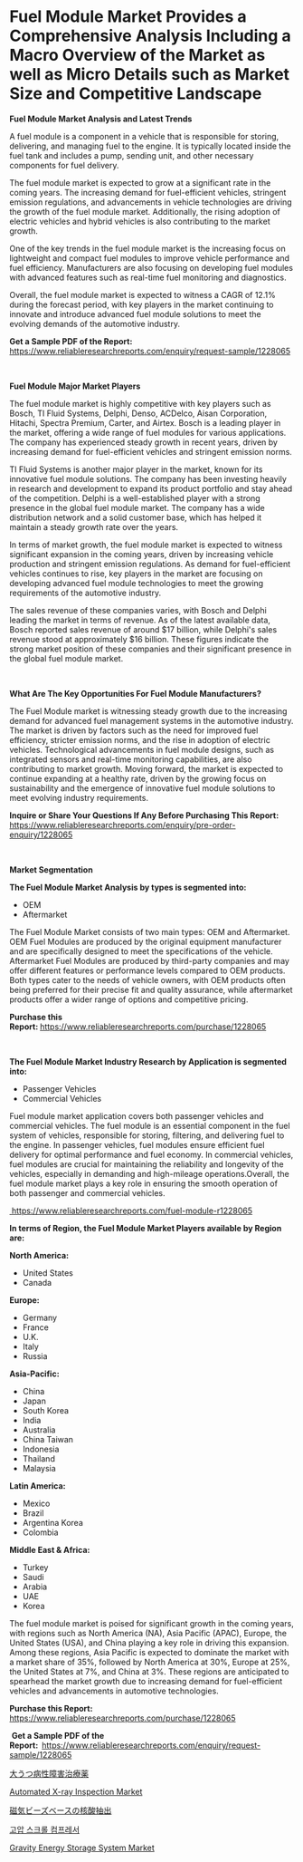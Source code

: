 <p><h1>Fuel Module Market Provides a Comprehensive Analysis Including a Macro Overview of the Market as well as Micro Details such as Market Size and Competitive Landscape</h1></p><p><strong>Fuel Module Market Analysis and Latest Trends</strong></p>
<p><p>A fuel module is a component in a vehicle that is responsible for storing, delivering, and managing fuel to the engine. It is typically located inside the fuel tank and includes a pump, sending unit, and other necessary components for fuel delivery.</p><p>The fuel module market is expected to grow at a significant rate in the coming years. The increasing demand for fuel-efficient vehicles, stringent emission regulations, and advancements in vehicle technologies are driving the growth of the fuel module market. Additionally, the rising adoption of electric vehicles and hybrid vehicles is also contributing to the market growth.</p><p>One of the key trends in the fuel module market is the increasing focus on lightweight and compact fuel modules to improve vehicle performance and fuel efficiency. Manufacturers are also focusing on developing fuel modules with advanced features such as real-time fuel monitoring and diagnostics.</p><p>Overall, the fuel module market is expected to witness a CAGR of 12.1% during the forecast period, with key players in the market continuing to innovate and introduce advanced fuel module solutions to meet the evolving demands of the automotive industry.</p></p>
<p><strong>Get a Sample PDF of the Report:&nbsp;</strong> <a href="https://www.reliableresearchreports.com/enquiry/request-sample/1228065">https://www.reliableresearchreports.com/enquiry/request-sample/1228065</a></p>
<p>&nbsp;</p>
<p><strong>Fuel Module Major Market Players</strong></p>
<p><p>The fuel module market is highly competitive with key players such as Bosch, TI Fluid Systems, Delphi, Denso, ACDelco, Aisan Corporation, Hitachi, Spectra Premium, Carter, and Airtex. Bosch is a leading player in the market, offering a wide range of fuel modules for various applications. The company has experienced steady growth in recent years, driven by increasing demand for fuel-efficient vehicles and stringent emission norms. </p><p>TI Fluid Systems is another major player in the market, known for its innovative fuel module solutions. The company has been investing heavily in research and development to expand its product portfolio and stay ahead of the competition. Delphi is a well-established player with a strong presence in the global fuel module market. The company has a wide distribution network and a solid customer base, which has helped it maintain a steady growth rate over the years.</p><p>In terms of market growth, the fuel module market is expected to witness significant expansion in the coming years, driven by increasing vehicle production and stringent emission regulations. As demand for fuel-efficient vehicles continues to rise, key players in the market are focusing on developing advanced fuel module technologies to meet the growing requirements of the automotive industry.</p><p>The sales revenue of these companies varies, with Bosch and Delphi leading the market in terms of revenue. As of the latest available data, Bosch reported sales revenue of around $17 billion, while Delphi's sales revenue stood at approximately $16 billion. These figures indicate the strong market position of these companies and their significant presence in the global fuel module market.</p></p>
<p>&nbsp;</p>
<p><strong>What Are The Key Opportunities For Fuel Module Manufacturers?</strong></p>
<p><p>The Fuel Module market is witnessing steady growth due to the increasing demand for advanced fuel management systems in the automotive industry. The market is driven by factors such as the need for improved fuel efficiency, stricter emission norms, and the rise in adoption of electric vehicles. Technological advancements in fuel module designs, such as integrated sensors and real-time monitoring capabilities, are also contributing to market growth. Moving forward, the market is expected to continue expanding at a healthy rate, driven by the growing focus on sustainability and the emergence of innovative fuel module solutions to meet evolving industry requirements.</p></p>
<p><strong>Inquire or Share Your Questions If Any Before Purchasing This Report:</strong> <a href="https://www.reliableresearchreports.com/enquiry/pre-order-enquiry/1228065">https://www.reliableresearchreports.com/enquiry/pre-order-enquiry/1228065</a></p>
<p>&nbsp;</p>
<p><strong>Market Segmentation</strong></p>
<p><strong>The Fuel Module Market Analysis by types is segmented into:</strong></p>
<p><ul><li>OEM</li><li>Aftermarket</li></ul></p>
<p><p>The Fuel Module Market consists of two main types: OEM and Aftermarket. OEM Fuel Modules are produced by the original equipment manufacturer and are specifically designed to meet the specifications of the vehicle. Aftermarket Fuel Modules are produced by third-party companies and may offer different features or performance levels compared to OEM products. Both types cater to the needs of vehicle owners, with OEM products often being preferred for their precise fit and quality assurance, while aftermarket products offer a wider range of options and competitive pricing.</p></p>
<p><strong>Purchase this Report:&nbsp;</strong><a href="https://www.reliableresearchreports.com/purchase/1228065">https://www.reliableresearchreports.com/purchase/1228065</a></p>
<p>&nbsp;</p>
<p><strong>The Fuel Module Market Industry Research by Application is segmented into:</strong></p>
<p><ul><li>Passenger Vehicles</li><li>Commercial Vehicles</li></ul></p>
<p><p>Fuel module market application covers both passenger vehicles and commercial vehicles. The fuel module is an essential component in the fuel system of vehicles, responsible for storing, filtering, and delivering fuel to the engine. In passenger vehicles, fuel modules ensure efficient fuel delivery for optimal performance and fuel economy. In commercial vehicles, fuel modules are crucial for maintaining the reliability and longevity of the vehicles, especially in demanding and high-mileage operations.Overall, the fuel module market plays a key role in ensuring the smooth operation of both passenger and commercial vehicles.</p></p>
<p><a href="https://www.reliableresearchreports.com/fuel-module-r1228065">&nbsp;https://www.reliableresearchreports.com/fuel-module-r1228065</a></p>
<p><strong>In terms of Region, the Fuel Module Market Players available by Region are:</strong></p>
<p>
    <p> <strong> North America: </strong>
        <ul>
            <li>United States</li>
            <li>Canada</li>
        </ul>
        </p> 
    <p> <strong> Europe: </strong>
        <ul>
            <li>Germany</li>
            <li>France</li>
            <li>U.K.</li>
            <li>Italy</li>
            <li>Russia</li>
        </ul>
        </p> 
    <p> <strong> Asia-Pacific: </strong>
        <ul>
            <li>China</li>
            <li>Japan</li>
            <li>South Korea</li>
            <li>India</li>
            <li>Australia</li>
            <li>China Taiwan</li>
            <li>Indonesia</li>
            <li>Thailand</li>
            <li>Malaysia</li>
        </ul>
        </p> 
    <p> <strong> Latin America: </strong>
        <ul>
            <li>Mexico</li>
            <li>Brazil</li>
            <li>Argentina Korea</li>
            <li>Colombia</li>
        </ul>
        </p> 
    <p> <strong> Middle East & Africa: </strong>
        <ul>
            <li>Turkey</li>
            <li>Saudi</li>
            <li>Arabia</li>
            <li>UAE</li>
            <li>Korea</li>
        </ul>
    </p>
    </p>
<p><p>The fuel module market is poised for significant growth in the coming years, with regions such as North America (NA), Asia Pacific (APAC), Europe, the United States (USA), and China playing a key role in driving this expansion. Among these regions, Asia Pacific is expected to dominate the market with a market share of 35%, followed by North America at 30%, Europe at 25%, the United States at 7%, and China at 3%. These regions are anticipated to spearhead the market growth due to increasing demand for fuel-efficient vehicles and advancements in automotive technologies.</p></p>
<p><strong>Purchase this Report: </strong><a href="https://www.reliableresearchreports.com/purchase/1228065">https://www.reliableresearchreports.com/purchase/1228065</a></p>
<p>&nbsp;<strong>Get a Sample PDF of the Report:&nbsp;&nbsp;</strong><a href="https://www.reliableresearchreports.com/enquiry/request-sample/1228065">https://www.reliableresearchreports.com/enquiry/request-sample/1228065</a></p>
<p><strong></strong></p>
<p><p><a href="https://github.com/mohamedbakry57/Market-Research-Report-List-4/blob/main/3852090121434.md">大うつ病性障害治療薬</a></p><p><a href="https://github.com/lukmanduiky01/Market-Research-Report-List-1/blob/main/automated-x-ray-inspection-market.md">Automated X-ray Inspection Market</a></p><p><a href="https://github.com/DanykaKilback/Market-Research-Report-List-1/blob/main/1608994121433.md">磁気ビーズベースの核酸抽出</a></p><p><a href="https://github.com/victorsharp87978/Market-Research-Report-List-1/blob/main/1808565113400.md">고압 스크롤 컴프레서</a></p><p><a href="https://github.com/Gilanghao0/Market-Research-Report-List-1/blob/main/gravity-energy-storage-system-market.md">Gravity Energy Storage System Market</a></p></p>